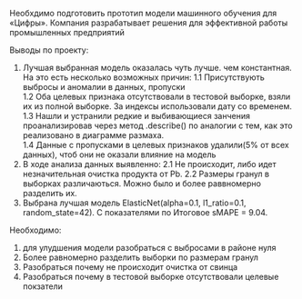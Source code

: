 Необхдимо подготовить прототип модели машинного обучения для «Цифры». Компания разрабатывает решения для эффективной работы промышленных предприятий

Выводы по проекту:
1. Лучшая выбранная модель оказалась чуть лучше. чем константная. На это есть несколько возможных причин:
1.1 Присутствують выбросы и аномалии в данных, пропуски  
1.2 Оба целевых признака отсутствовали в тестовой выборке, взяли их из полной выборке. За индексы использовали дату со временем.  
1.3 Нашли и устранили редкие и выбивающиеся занчения проанализировав через метод .describe() по аналогии с тем, как это реализовано в диаграмме размаха.  
1.4 Данные с пропусками в целевых признаков удалили(5% от всех данных), чтоб они не оказали влияние на модель  
2. В ходе анализа данных выявленно:
2.1 Не происходит, либо идет незначительная очистка продукта от Pb.
2.2 Размеры гранул в выборках различаються. Можно было и более раввномерно разделить их.  
3. Выбрана лучшая модель ElasticNet(alpha=0.1, l1_ratio=0.1, random_state=42). С показателями по Итоговое sMAPE = 9.04.   

Необходимо:
1. для улудшения модели разобраться с выбросами в районе нуля
2. Более равномерно разделить выборки по размерам гранул
3. Разобраться почему не происходит очистка от свинца
4. Разобраться почему в тестовой выборке отсутствовали целевые покзатели